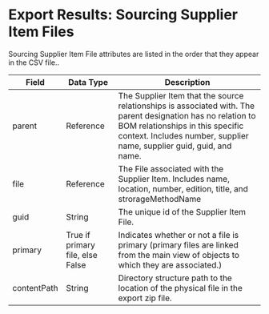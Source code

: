 # Export Results: Sourcing Supplier Item Files
Sourcing Supplier Item File attributes are listed in the order that they appear in the CSV file..


| Field<br> | Data Type<br> | Description<br> |
|  --- |  --- |  --- | 
| parent<br> | Reference<br> | The Supplier Item that the source relationships is associated with. The parent designation has no relation to BOM relationships in this specific context. Includes number, supplier name, supplier guid, guid, and name.<br> |
| file<br> | Reference<br> | The File associated with the Supplier Item. Includes name, location, number, edition, title, and strorageMethodName<br> |
| guid<br> | String<br> | The unique id of the Supplier Item File.<br> |
| primary<br> | True if primary file, else False<br> | Indicates whether or not a file is primary \(primary files are linked from the main view of objects to which they are associated.\)<br> |
| contentPath<br> | String<br> | Directory structure path to the location of the physical file in the export zip file.<br> |

